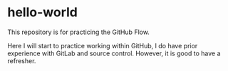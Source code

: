 # hello-world
This repository is for practicing the GitHub Flow.

Here I will start to practice working within GitHub, I do have prior experience with GitLab and source control. However, it is good
to have a refresher.
